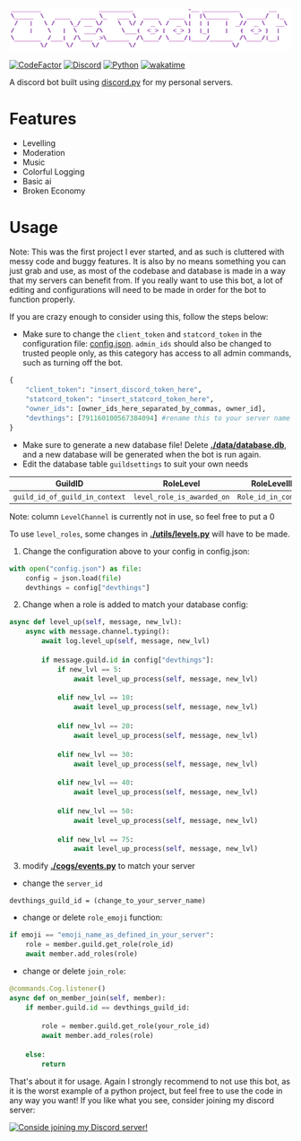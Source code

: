<img src="./data/img/OneCoolBot.png" title="OneCoolBot"/>

[![CodeFactor](https://www.codefactor.io/repository/github/timothypidashev/onecoolbot/badge?s=381c4994d3a6749b6562fa6140bea03309e8fd85)](https://www.codefactor.io/repository/github/timothypidashev/onecoolbot)
[![Discord](https://discord.com/api/guilds/791160100567384094/embed.png)](https://discord.gg/EDRjZdkGBG)
[![Python](https://img.shields.io/pypi/pyversions/discord.py.svg)](https://pypi.python.org/pypi/discord.py)
[![wakatime](https://wakatime.com/badge/github/timothypidashev/OneCoolBot.svg)](https://wakatime.com/badge/github/timothypidashev/OneCoolBot)

A discord bot built using [discord.py](https://github.com/Rapptz/discord.py) for my personal servers.

# Features
* Levelling
* Moderation
* Music
* Colorful Logging
* Basic ai
* Broken Economy

# Usage
Note: This was the first project I ever started, and as such is cluttered with messy code and buggy features. It is also by no means something you can just grab and use, as most of the codebase and database is made in a way that my servers can benefit from. If you really want to use this bot, a lot of editing and configurations will need to be made in order for the bot to function properly.

If you are crazy enough to consider using this, follow the steps below:
* Make sure to change the `client_token` and `statcord_token` in the configuration file: [config.json](https://github.com/timothypidashev/OneCoolBot/blob/main/config.json). `admin_ids` should also be changed to trusted people only, as this category has access to all admin commands, such as turning off the bot.
```python
{
    "client_token": "insert_discord_token_here",
    "statcord_token": "insert_statcord_token_here",
    "owner_ids": [owner_ids_here_separated_by_commas, owner_id],
    "devthings": [791160100567384094] #rename this to your server name and id
}
```
* Make sure to generate a new database file! Delete **[./data/database.db](https://github.com/timothypidashev/OneCoolBot/blob/database.db)**, and a new database will be generated when the bot is run again.
* Edit the database table `guildsettings` to suit your own needs
<a id="guildsettings"></a>

|             GuildID             |         RoleLevel           |     RoleLevelID       |  LevelCoins                | 
| ------------------------------- | --------------------------- | --------------------- | -------------------------- |
| `guild_id_of_guild_in_context`  |  `level_role_is_awarded_on` |  `Role_id_in_context` |  `coins_awarded_on_levelup`|

Note: column `LevelChannel` is currently not in use, so feel free to put a 0

To use `level_roles`, some changes in **[./utils/levels.py](https://github.com/timothypidashev/OneCoolBot/blob/main/utils/levels.py)** will have to be made.
1. Change the configuration above to your config in config.json:
```python
with open("config.json") as file:
    config = json.load(file)
    devthings = config["devthings"]
```
2. Change when a role is added to match your database config:
```python
async def level_up(self, message, new_lvl):
    async with message.channel.typing():
        await log.level_up(self, message, new_lvl)

        if message.guild.id in config["devthings"]:
            if new_lvl == 5:
                await level_up_process(self, message, new_lvl)

            elif new_lvl == 10:
                await level_up_process(self, message, new_lvl)

            elif new_lvl == 20:
                await level_up_process(self, message, new_lvl)

            elif new_lvl == 30:
                await level_up_process(self, message, new_lvl)

            elif new_lvl == 40:
                await level_up_process(self, message, new_lvl)

            elif new_lvl == 50:
                await level_up_process(self, message, new_lvl)

            elif new_lvl == 75:
                await level_up_process(self, message, new_lvl)
```
3. modify **[./cogs/events.py](https://github.com/timothypidashev/OneCoolBot/blob/main/cogs/events.py)** to match your server
* change the `server_id`
```#DevelopingThings GuildID
devthings_guild_id = (change_to_your_server_name)
```

* change or delete `role_emoji` function:
```python
if emoji == "emoji_name_as_defined_in_your_server":
    role = member.guild.get_role(role_id)
    await member.add_roles(role)
```
* change or delete `join_role`:
```python
@commands.Cog.listener()
async def on_member_join(self, member):
    if member.guild.id == devthings_guild_id:
    
        role = member.guild.get_role(your_role_id)
        await member.add_roles(role)

    else:
        return
```

That's about it for usage. Again I strongly recommend to not use this bot, as it is the worst example of a python project, but feel free to use the code in any way you want! If you like what you see, consider joining my discord server:

[![Conside joining my Discord server!](https://invidget.switchblade.xyz/EDRjZdkGBG)](https://discord.gg/EDRjZdkGBG)
